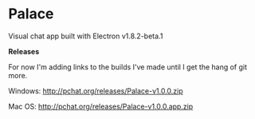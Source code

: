 # Palace
Visual chat app built with Electron v1.8.2-beta.1

**Releases**

For now I'm adding links to the builds I've made until I get the hang of git more.


Windows: http://pchat.org/releases/Palace-v1.0.0.zip

Mac OS: http://pchat.org/releases/Palace-v1.0.0.app.zip
